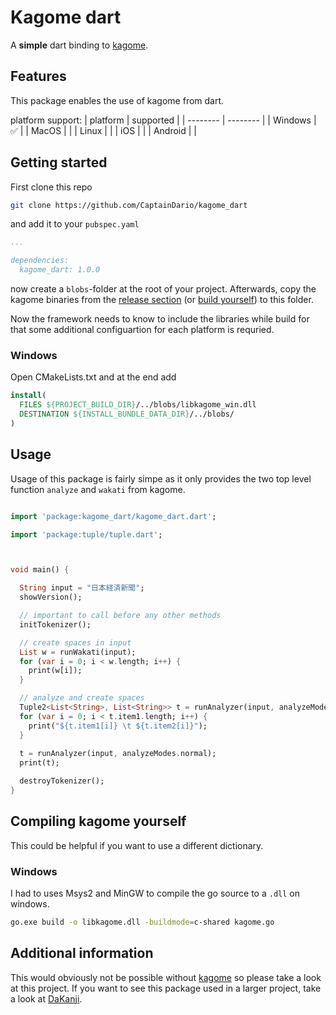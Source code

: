 # Kagome dart

A **simple** dart binding to [kagome](https://github.com/ikawaha/kagome).

## Features

This package enables the use of kagome from dart.

platform support:
| platform | supported |
| -------- | -------- |
| Windows  |    ✅    |
| MacOS    |          |
| Linux    |          |
| iOS      |          |
| Android  |          |

## Getting started

First clone this repo

``` bash
git clone https://github.com/CaptainDario/kagome_dart
```

and add it to your `pubspec.yaml`

``` yaml
...

dependencies:
  kagome_dart: 1.0.0
```

now create a `blobs`-folder at the root of your project.
Afterwards, copy the kagome binaries from the [release section](https://github.com/CaptainDario/kagome_dart/releases/tag/binaries) (or [build yourself](#compiling-kagome-yourself)) to this folder.

Now the framework needs to know to include the libraries while build for that some additional configuartion for each platform is requried.

### Windows

Open CMakeLists.txt and at the end add

``` CMake
install(
  FILES ${PROJECT_BUILD_DIR}/../blobs/libkagome_win.dll 
  DESTINATION ${INSTALL_BUNDLE_DATA_DIR}/../blobs/
)
```

## Usage

Usage of this package is fairly simpe as it only provides the two top level function `analyze` and `wakati` from kagome.

``` dart

import 'package:kagome_dart/kagome_dart.dart';

import 'package:tuple/tuple.dart';



void main() {

  String input = "日本経済新聞";
  showVersion();

  // important to call before any other methods
  initTokenizer();

  // create spaces in input
  List w = runWakati(input);
  for (var i = 0; i < w.length; i++) {
    print(w[i]);
  }

  // analyze and create spaces
  Tuple2<List<String>, List<String>> t = runAnalyzer(input, analyzeModes.search);
  for (var i = 0; i < t.item1.length; i++) {
    print("${t.item1[i]} \t ${t.item2[i]}");
  }
  
  t = runAnalyzer(input, analyzeModes.normal);
  print(t);

  destroyTokenizer();
}
```

## Compiling kagome yourself

This could be helpful if you want to use a different dictionary.

### Windows

I had to uses Msys2 and MinGW to compile the go source to a `.dll` on windows.

``` bash
go.exe build -o libkagome.dll -buildmode=c-shared kagome.go
```

## Additional information

This would obviously not be possible without [kagome](https://github.com/ikawaha/kagome) so please take a look at this project.
If you want to see this package used in a larger project, take a look at [DaKanji](https://github.com/CaptainDario/DaKanji).
